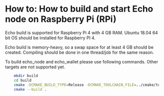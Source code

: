 # How to: How to build and start Echo node on Raspberry Pi (RPi)

Echo build is supported for Raspberry Pi 4 with 4 GB RAM. Ubuntu 18.04 64 bit OS should be installed for Raspberry PI 4.

Echo build is memory-heavy, so a swap space for at least 4 GB should be created. Compiling should be done in one thread/job for the same reason.

To build echo_node and echo_wallet please use following commands. Other targets are not supported yet.

```bash
    mkdir build
    cd build
    cmake -DCMAKE_BUILD_TYPE=Release -DCMAKE_TOOLCHAIN_FILE=../cmake/toolchains/rpi-native.cmake ..
    cmake --build .
```
